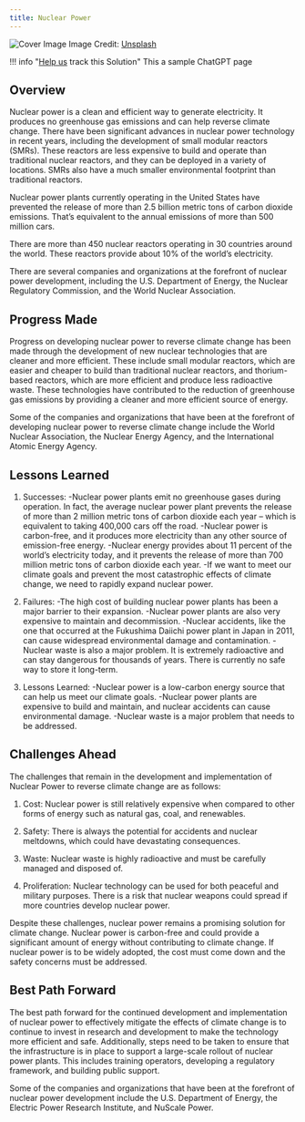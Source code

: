```yaml
---
title: Nuclear Power
---
```


![Cover Image](https://images.unsplash.com/photo-1591200834528-4050ce99fe78?crop=entropy&cs=tinysrgb&fit=max&fm=jpg&ixid=M3w0NDYzODh8MHwxfHNlYXJjaHwxfHxOdWNsZWFyJTIwUG93ZXJ8ZW58MHx8fHwxNjgzNzUyNjQ5fDA&ixlib=rb-4.0.3&q=80&w=1080)
Image Credit: [Unsplash](https://unsplash.com/@nhippert)

!!! info "[Help us](../../contribute) track this Solution"
    This a sample ChatGPT page

## Overview

Nuclear power is a clean and efficient way to generate electricity. It produces no greenhouse gas emissions and can help reverse climate change. There have been significant advances in nuclear power technology in recent years, including the development of small modular reactors (SMRs). These reactors are less expensive to build and operate than traditional nuclear reactors, and they can be deployed in a variety of locations. SMRs also have a much smaller environmental footprint than traditional reactors.

Nuclear power plants currently operating in the United States have prevented the release of more than 2.5 billion metric tons of carbon dioxide emissions. That’s equivalent to the annual emissions of more than 500 million cars.

There are more than 450 nuclear reactors operating in 30 countries around the world. These reactors provide about 10% of the world’s electricity.

There are several companies and organizations at the forefront of nuclear power development, including the U.S. Department of Energy, the Nuclear Regulatory Commission, and the World Nuclear Association.

## Progress Made

Progress on developing nuclear power to reverse climate change has been made through the development of new nuclear technologies that are cleaner and more efficient. These include small modular reactors, which are easier and cheaper to build than traditional nuclear reactors, and thorium-based reactors, which are more efficient and produce less radioactive waste. These technologies have contributed to the reduction of greenhouse gas emissions by providing a cleaner and more efficient source of energy.

Some of the companies and organizations that have been at the forefront of developing nuclear power to reverse climate change include the World Nuclear Association, the Nuclear Energy Agency, and the International Atomic Energy Agency.

## Lessons Learned

1. Successes: 
-Nuclear power plants emit no greenhouse gases during operation. In fact, the average nuclear power plant prevents the release of more than 2 million metric tons of carbon dioxide each year – which is equivalent to taking 400,000 cars off the road. 
-Nuclear power is carbon-free, and it produces more electricity than any other source of emission-free energy. 
-Nuclear energy provides about 11 percent of the world’s electricity today, and it prevents the release of more than 700 million metric tons of carbon dioxide each year. 
-If we want to meet our climate goals and prevent the most catastrophic effects of climate change, we need to rapidly expand nuclear power.

2. Failures: 
-The high cost of building nuclear power plants has been a major barrier to their expansion. 
-Nuclear power plants are also very expensive to maintain and decommission. 
-Nuclear accidents, like the one that occurred at the Fukushima Daiichi power plant in Japan in 2011, can cause widespread environmental damage and contamination. 
-Nuclear waste is also a major problem. It is extremely radioactive and can stay dangerous for thousands of years. There is currently no safe way to store it long-term.

3. Lessons Learned: 
-Nuclear power is a low-carbon energy source that can help us meet our climate goals. 
-Nuclear power plants are expensive to build and maintain, and nuclear accidents can cause environmental damage. 
-Nuclear waste is a major problem that needs to be addressed.

## Challenges Ahead

The challenges that remain in the development and implementation of Nuclear Power to reverse climate change are as follows:

1. Cost: Nuclear power is still relatively expensive when compared to other forms of energy such as natural gas, coal, and renewables.

2. Safety: There is always the potential for accidents and nuclear meltdowns, which could have devastating consequences.

3. Waste: Nuclear waste is highly radioactive and must be carefully managed and disposed of.

4. Proliferation: Nuclear technology can be used for both peaceful and military purposes. There is a risk that nuclear weapons could spread if more countries develop nuclear power.

Despite these challenges, nuclear power remains a promising solution for climate change. Nuclear power is carbon-free and could provide a significant amount of energy without contributing to climate change. If nuclear power is to be widely adopted, the cost must come down and the safety concerns must be addressed.

## Best Path Forward

The best path forward for the continued development and implementation of nuclear power to effectively mitigate the effects of climate change is to continue to invest in research and development to make the technology more efficient and safe. Additionally, steps need to be taken to ensure that the infrastructure is in place to support a large-scale rollout of nuclear power plants. This includes training operators, developing a regulatory framework, and building public support.

Some of the companies and organizations that have been at the forefront of nuclear power development include the U.S. Department of Energy, the Electric Power Research Institute, and NuScale Power.
